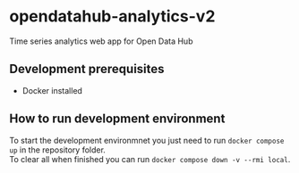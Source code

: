 # opendatahub-analytics-v2

Time series analytics web app for Open Data Hub

## Development prerequisites
- Docker installed

## How to run development environment
To start the development environmnet you just need to run `docker compose up` in the repository folder.  
To clear all when finished you can run `docker compose down -v --rmi local`.
